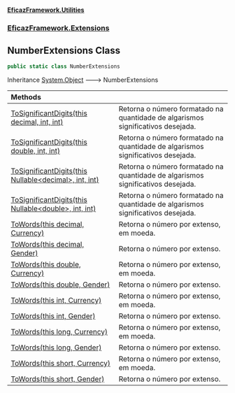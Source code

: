#### [EficazFramework.Utilities](EficazFrameworkData.md 'EficazFramework Data')
### [EficazFramework.Extensions](EficazFrameworkData.md#EficazFramework.Extensions 'EficazFramework.Extensions')

## NumberExtensions Class

```csharp
public static class NumberExtensions
```

Inheritance [System.Object](https://docs.microsoft.com/en-us/dotnet/api/System.Object 'System.Object') &#129106; NumberExtensions

| Methods | |
| :--- | :--- |
| [ToSignificantDigits(this decimal, int, int)](EficazFramework.Extensions/NumberExtensions/ToSignificantDigits(thisdecimal,int,int).md 'EficazFramework.Extensions.NumberExtensions.ToSignificantDigits(this decimal, int, int)') | Retorna o número formatado na quantidade de algarismos significativos desejada. |
| [ToSignificantDigits(this double, int, int)](EficazFramework.Extensions/NumberExtensions/ToSignificantDigits(thisdouble,int,int).md 'EficazFramework.Extensions.NumberExtensions.ToSignificantDigits(this double, int, int)') | Retorna o número formatado na quantidade de algarismos significativos desejada. |
| [ToSignificantDigits(this Nullable&lt;decimal&gt;, int, int)](EficazFramework.Extensions/NumberExtensions/ToSignificantDigits(thisNullable_decimal_,int,int).md 'EficazFramework.Extensions.NumberExtensions.ToSignificantDigits(this System.Nullable<decimal>, int, int)') | Retorna o número formatado na quantidade de algarismos significativos desejada. |
| [ToSignificantDigits(this Nullable&lt;double&gt;, int, int)](EficazFramework.Extensions/NumberExtensions/ToSignificantDigits(thisNullable_double_,int,int).md 'EficazFramework.Extensions.NumberExtensions.ToSignificantDigits(this System.Nullable<double>, int, int)') | Retorna o número formatado na quantidade de algarismos significativos desejada. |
| [ToWords(this decimal, Currency)](EficazFramework.Extensions/NumberExtensions/ToWords(thisdecimal,Currency).md 'EficazFramework.Extensions.NumberExtensions.ToWords(this decimal, EficazFramework.Extensions.NumberExtensions.Currency)') | Retorna o número por extenso, em moeda. |
| [ToWords(this decimal, Gender)](EficazFramework.Extensions/NumberExtensions/ToWords(thisdecimal,Gender).md 'EficazFramework.Extensions.NumberExtensions.ToWords(this decimal, EficazFramework.Extensions.NumberExtensions.Gender)') | Retorna o número por extenso. |
| [ToWords(this double, Currency)](EficazFramework.Extensions/NumberExtensions/ToWords(thisdouble,Currency).md 'EficazFramework.Extensions.NumberExtensions.ToWords(this double, EficazFramework.Extensions.NumberExtensions.Currency)') | Retorna o número por extenso, em moeda. |
| [ToWords(this double, Gender)](EficazFramework.Extensions/NumberExtensions/ToWords(thisdouble,Gender).md 'EficazFramework.Extensions.NumberExtensions.ToWords(this double, EficazFramework.Extensions.NumberExtensions.Gender)') | Retorna o número por extenso. |
| [ToWords(this int, Currency)](EficazFramework.Extensions/NumberExtensions/ToWords(thisint,Currency).md 'EficazFramework.Extensions.NumberExtensions.ToWords(this int, EficazFramework.Extensions.NumberExtensions.Currency)') | Retorna o número por extenso, em moeda. |
| [ToWords(this int, Gender)](EficazFramework.Extensions/NumberExtensions/ToWords(thisint,Gender).md 'EficazFramework.Extensions.NumberExtensions.ToWords(this int, EficazFramework.Extensions.NumberExtensions.Gender)') | Retorna o número por extenso. |
| [ToWords(this long, Currency)](EficazFramework.Extensions/NumberExtensions/ToWords(thislong,Currency).md 'EficazFramework.Extensions.NumberExtensions.ToWords(this long, EficazFramework.Extensions.NumberExtensions.Currency)') | Retorna o número por extenso, em moeda. |
| [ToWords(this long, Gender)](EficazFramework.Extensions/NumberExtensions/ToWords(thislong,Gender).md 'EficazFramework.Extensions.NumberExtensions.ToWords(this long, EficazFramework.Extensions.NumberExtensions.Gender)') | Retorna o número por extenso. |
| [ToWords(this short, Currency)](EficazFramework.Extensions/NumberExtensions/ToWords(thisshort,Currency).md 'EficazFramework.Extensions.NumberExtensions.ToWords(this short, EficazFramework.Extensions.NumberExtensions.Currency)') | Retorna o número por extenso, em moeda. |
| [ToWords(this short, Gender)](EficazFramework.Extensions/NumberExtensions/ToWords(thisshort,Gender).md 'EficazFramework.Extensions.NumberExtensions.ToWords(this short, EficazFramework.Extensions.NumberExtensions.Gender)') | Retorna o número por extenso. |
